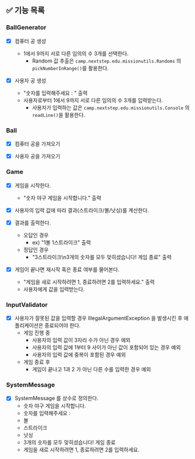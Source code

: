 ## ✅ 기능 목록

### BallGenerator
- [x] 컴퓨터 공 생성
  - 1에서 9까지 서로 다른 임의의 수 3개를 선택한다.
    - Random 값 추출은 `camp.nextstep.edu.missionutils.Randoms` 의 `pickNumberInRange()`를 활용한다.

- [x] 사용자 공 생성
  - "숫자를 입력해주세요 : " 출력
  - 사용자로부터 1에서 9까지 서로 다른 임의의 수 3개를 입력받는다.
    - 사용자가 입력하는 값은 `camp.nextstep.edu.missionutils.Console` 의 `readLine()`을 활용한다.

### Ball
- [x] 컴퓨터 공을 가져오기

- [x] 사용자 공을 가져오기

### Game
- [x] 게임을 시작한다.
  - "숫자 야구 게임을 시작합니다." 출력

- [x] 사용자의 입력 값에 따라 결과(스트라이크/볼/낫싱)를 계산한다.

- [x] 결과를 출력한다.
  - 오답인 경우
    - ex) "1볼 1스트라이크" 출력
  - 정답인 경우
    - "3스트라이크\n3개의 숫자를 모두 맞히셨습니다! 게임 종료" 출력

- [x] 게임이 끝나면 재시작 혹은 종료 여부를 물어본다.
  - "게임을 새로 시작하려면 1, 종료하려면 2를 입력하세요." 출력
  - 사용자에게 값을 입력받는다.

### InputValidator
- [x] 사용자가 잘못된 값을 입력할 경우 IllegalArgumentException 을 발생시킨 후 애플리케이션은 종료되어야 한다.
  - 게임 진행 중
    - 사용자의 입력 값이 3자리 수가 아닌 경우 예외
    - 사용자의 입력 값에 1부터 9 사이가 아닌 값이 포함되어 있는 경우 예외
    - 사용자의 입력 값에 중복이 포함된 경우 예외
  - 게임 종료 후
    - 게임이 끝나고 1과 2 가 아닌 다른 수를 입력한 경우 예외

### SystemMessage
- [x] SystemMessage 를 상수로 정의한다.
  - 숫자 야구 게임을 시작합니다.
  - 숫자를 입력해주세요 :
  - 볼
  - 스트라이크
  - 낫싱
  - 3개의 숫자를 모두 맞히셨습니다! 게임 종료
  - 게임을 새로 시작하려면 1, 종료하려면 2를 입력하세요.
  